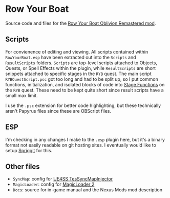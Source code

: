 # Row Your Boat

Source code and files for the [Row Your Boat Oblivion Remastered
mod](https://www.nexusmods.com/oblivionremastered/mods/4273).

## Scripts

For convienence of editing and viewing. All scripts contained within `RowYourBoat.esp` have been extracted out into the
`Scripts` and `ResultScripts` folders. `Scripts` are top-level scripts attached to Objects, Quests, or Spell Effects
within the plugin, while `ResultScripts` are short snippets attached to specific stages in the `RYB` quest. The main
script `RYBQuestScript.psc` got too long and had to be split up, so I put common functions, initialization, and isolated
blocks of code into [Stage Functions](https://cs.uesp.net/wiki/Category:Stage_Functions) on the `RYB` quest. These need
to be kept quite short since result scripts have a small max limit.

I use the `.psc` extension for better code highlighting, but these technically aren't Papyrus files since these are
OBScript files.

## ESP

I'm checking in any changes I make to the `.esp` plugin here, but it's a binary format not easily readable on git
hosting sites. I eventually would like to setup [Spriggit](https://github.com/Mutagen-Modding/Spriggit) for this.

## Other files

- `SyncMap`: config for [UE4SS TesSyncMapInjector](https://www.nexusmods.com/oblivionremastered/mods/1272)
- `MagicLoader`: config for [MagicLoader 2](https://www.nexusmods.com/oblivionremastered/mods/1966)
- `Docs`: source for in-game manual and the Nexus Mods mod description